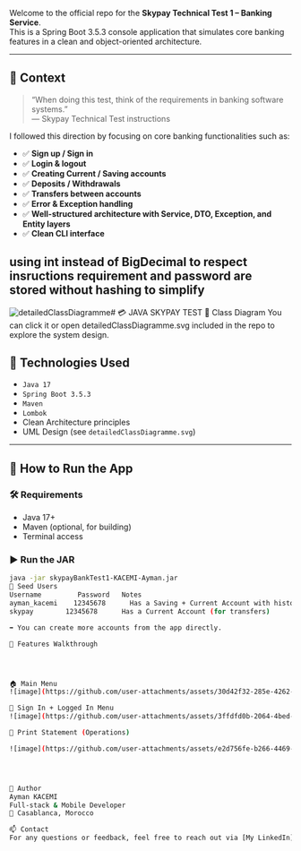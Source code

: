 Welcome to the official repo for the **Skypay Technical Test 1 – Banking Service**.  
This is a Spring Boot 3.5.3 console application that simulates core banking features in a clean and object-oriented architecture.

---

## 📌 Context

> “When doing this test, think of the requirements in banking software systems.”  
> — Skypay Technical Test instructions

I followed this direction by focusing on core banking functionalities such as:

- ✅ **Sign up / Sign in**
- ✅ **Login & logout**
- ✅ **Creating Current / Saving accounts**
- ✅ **Deposits / Withdrawals**
- ✅ **Transfers between accounts**
- ✅ **Error & Exception handling**
- ✅ **Well-structured architecture with Service, DTO, Exception, and Entity layers**
- ✅ **Clean CLI interface**

using int instead of BigDecimal to respect insructions requirement and password are stored without hashing to simplify
---

![detailedClassDiagramme](https://github.com/user-attachments/assets/6888416d-291c-4b18-a731-2061f32e3f36)# 💳 JAVA SKYPAY TEST
🧬 Class Diagram
You can click it or open detailedClassDiagramme.svg included in the repo to explore the system design.


## 🧠 Technologies Used

- `Java 17`
- `Spring Boot 3.5.3`
- `Maven`
- `Lombok`
- Clean Architecture principles
- UML Design (see `detailedClassDiagramme.svg`)

---

## 📁 How to Run the App

### 🛠 Requirements

- Java 17+
- Maven (optional, for building)
- Terminal access

### ▶️ Run the JAR

```bash
java -jar skypayBankTest1-KACEMI-Ayman.jar
🧪 Seed Users
Username	     Password  	Notes
ayman_kacemi	12345678	  Has a Saving + Current Account with history
skypay	      12345678  	Has a Current Account (for transfers)

➡️ You can create more accounts from the app directly.

🧭 Features Walkthrough




🏠 Main Menu
![image](https://github.com/user-attachments/assets/30d42f32-285e-4262-b198-4a6b5925076e)

📝 Sign In + Logged In Menu
![image](https://github.com/user-attachments/assets/3ffdfd0b-2064-4bed-8a70-d239357e5657)

📄 Print Statement (Operations)

![image](https://github.com/user-attachments/assets/e2d756fe-b266-4469-8034-becf58910687)




🧔 Author
Ayman KACEMI
Full-stack & Mobile Developer
📍 Casablanca, Morocco

📫 Contact
For any questions or feedback, feel free to reach out via [My LinkedIn](https://www.linkedin.com/in/ayman-kacemi).
